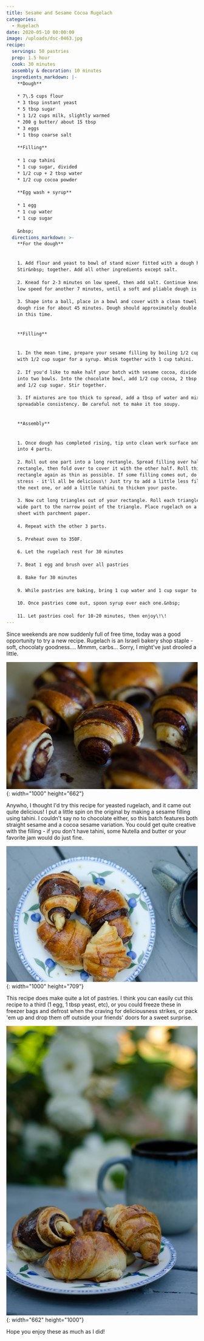 ```yaml
---
title: Sesame and Sesame Cocoa Rugelach
categories:
  - Rugelach
date: 2020-05-10 00:00:00
image: /uploads/dsc-0463.jpg
recipe:
  servings: 50 pastries
  prep: 1.5 hour
  cook: 30 minutes
  assembly & decoration: 10 minutes
  ingredients_markdown: |-
    **Dough**

    * 7\.5 cups flour
    * 3 tbsp instant yeast
    * 5 tbsp sugar
    * 1 1/2 cups milk, slightly warmed
    * 200 g butter/ about 15 tbsp
    * 3 eggs
    * 1 tbsp coarse salt

    **Filling**

    * 1 cup tahini
    * 1 cup sugar, divided
    * 1/2 cup + 2 tbsp water
    * 1/2 cup cocoa powder

    **Egg wash + syrup**

    * 1 egg
    * 1 cup water
    * 1 cup sugar

    &nbsp;
  directions_markdown: >-
    **For the dough**


    1. Add flour and yeast to bowl of stand mixer fitted with a dough hook.
    Stir&nbsp; together. Add all other ingredients except salt.

    2. Knead for 2-3 minutes on low speed, then add salt. Continue kneading on
    low speed for another 7 minutes, until a soft and pliable dough is achieved.

    3. Shape into a ball, place in a bowl and cover with a clean towel. Let
    dough rise for about 45 minutes. Dough should approximately double in volume
    in this time.


    **Filling**


    1. In the mean time, prepare your sesame filling by boiling 1/2 cup water
    with 1/2 cup sugar for a syrup. Whisk together with 1 cup tahini.

    2. If you'd like to make half your batch with sesame cocoa, divide filling
    into two bowls. Into the chocolate bowl, add 1/2 cup cocoa, 2 tbsp water,
    and 1/2 cup sugar. Stir together.

    3. If mixtures are too thick to spread, add a tbsp of water and mix until a
    spreadable consistency. Be careful not to make it too soupy.


    **Assembly**


    1. Once dough has completed rising, tip unto clean work surface and split
    into 4 parts.

    2. Roll out one part into a long rectangle. Spread filling over half the
    rectangle, then fold over to cover it with the other half. Roll this
    rectangle again as thin as possible. If some filling comes out, do not
    stress - it'll all be delicious\! Just try to add a little less filling to
    the next one, or add a little tahini to thicken your paste.

    3. Now cut long triangles out of your rectangle. Roll each triangle from the
    wide part to the narrow point of the triangle. Place rugelach on a baking
    sheet with parchment paper.

    4. Repeat with the other 3 parts.

    5. Preheat oven to 350F.

    6. Let the rugelach rest for 30 minutes

    7. Beat 1 egg and brush over all pastries

    8. Bake for 30 minutes

    9. While pastries are baking, bring 1 cup water and 1 cup sugar to boil.

    10. Once pastries come out, spoon syrup over each one.&nbsp;

    11. Let pastries cool for 10-20 minutes, then enjoy\!\!
---
```


Since weekends are now suddenly full of free time, today was a good opportunity to try a new recipe. Rugelach is an Israeli bakery shop staple - soft, chocolaty goodness…. Mmmm, carbs… Sorry, I might've just drooled a little.&nbsp;

![](/uploads/dsc-0457.jpg){: width="1000" height="662"}

Anywho, I thought I'd try this recipe for yeasted rugelach, and it came out quite delicious\! I put a little spin on the original by making a sesame filling using tahini. I couldn't say no to chocolate either, so this batch features both straight sesame and a cocoa sesame variation. You could get quite creative with the filling - if you don't have tahini, some Nutella and butter or your favorite jam would do just fine.

![](/uploads/dsc-0481.jpg){: width="1000" height="709"}

This recipe does make quite a lot of pastries. I think you can easily cut this recipe to a third (1 egg, 1 tbsp yeast, etc), or you could freeze these in freezer bags and defrost when the craving for deliciousness strikes, or pack 'em up and drop them off outside your friends' doors for a sweet surprise.&nbsp;

![](/uploads/dsc-0482.jpg){: width="662" height="1000"}

Hope you enjoy these as much as I did\!